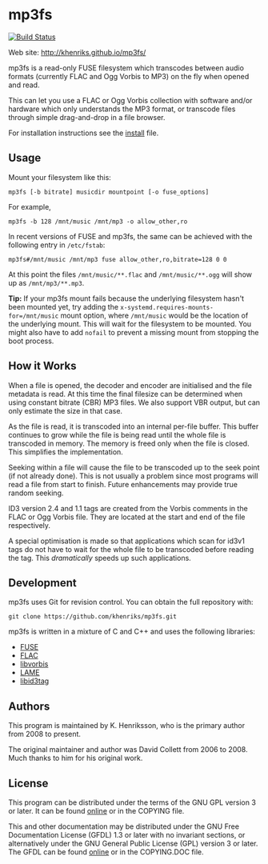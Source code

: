 # mp3fs

[![Build
Status](https://travis-ci.com/khenriks/mp3fs.svg?branch=master)](https://travis-ci.com/khenriks/mp3fs)

Web site: <http://khenriks.github.io/mp3fs/>

mp3fs is a read-only FUSE filesystem which transcodes between audio formats
(currently FLAC and Ogg Vorbis to MP3) on the fly when opened and read.

This can let you use a FLAC or Ogg Vorbis collection with software and/or
hardware which only understands the MP3 format, or transcode files through
simple drag-and-drop in a file browser.

For installation instructions see the [install](INSTALL.md) file.

## Usage

Mount your filesystem like this:

    mp3fs [-b bitrate] musicdir mountpoint [-o fuse_options]

For example,

    mp3fs -b 128 /mnt/music /mnt/mp3 -o allow_other,ro

In recent versions of FUSE and mp3fs, the same can be achieved with the
following entry in `/etc/fstab`:

    mp3fs#/mnt/music /mnt/mp3 fuse allow_other,ro,bitrate=128 0 0

At this point the files `/mnt/music/**.flac` and `/mnt/music/**.ogg` will show
up as `/mnt/mp3/**.mp3`.

**Tip:** If your mp3fs mount fails because the underlying filesystem hasn't
been mounted yet, try adding the `x-systemd.requires-mounts-for=/mnt/music`
mount option, where `/mnt/music` would be the location of the underlying mount.
This will wait for the filesystem to be mounted. You might also have to add 
`nofail` to prevent a missing mount from stopping the boot process.

## How it Works

When a file is opened, the decoder and encoder are initialised and the file
metadata is read. At this time the final filesize can be determined when using
constant bitrate (CBR) MP3 files. We also support VBR output, but can only
estimate the size in that case.

As the file is read, it is transcoded into an internal per-file buffer. This
buffer continues to grow while the file is being read until the whole file is
transcoded in memory. The memory is freed only when the file is closed. This
simplifies the implementation.

Seeking within a file will cause the file to be transcoded up to the seek point
(if not already done). This is not usually a problem since most programs will
read a file from start to finish. Future enhancements may provide true random
seeking.

ID3 version 2.4 and 1.1 tags are created from the Vorbis comments in the FLAC
or Ogg Vorbis file. They are located at the start and end of the file
respectively.

A special optimisation is made so that applications which scan for id3v1 tags
do not have to wait for the whole file to be transcoded before reading the tag.
This *dramatically* speeds up such applications.

## Development

mp3fs uses Git for revision control. You can obtain the full repository with:

    git clone https://github.com/khenriks/mp3fs.git

mp3fs is written in a mixture of C and C++ and uses the following libraries:

-   [FUSE](http://fuse.sourceforge.net/)
-   [FLAC](http://flac.sourceforge.net/)
-   [libvorbis](http://www.xiph.org/vorbis/)
-   [LAME](http://lame.sourceforge.net/)
-   [libid3tag](http://www.underbit.com/products/mad/)

## Authors

This program is maintained by K. Henriksson, who is the primary author from
2008 to present.

The original maintainer and author was David Collett from 2006 to 2008. Much
thanks to him for his original work.

## License

This program can be distributed under the terms of the GNU GPL version 3 or
later. It can be found [online](http://www.gnu.org/licenses/gpl-3.0.html) or in
the COPYING file.

This and other documentation may be distributed under the GNU Free
Documentation License (GFDL) 1.3 or later with no invariant sections, or
alternatively under the GNU General Public License (GPL) version 3 or later.
The GFDL can be found [online](http://www.gnu.org/licenses/fdl-1.3.html) or in
the COPYING.DOC file.
